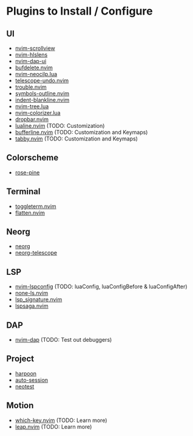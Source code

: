 # Plugins to Install / Configure

## UI

- [nvim-scrollview](https://github.com/dstein64/nvim-scrollview)
- [nvim-hlslens](https://github.com/kevinhwang91/nvim-hlslens)
- [nvim-dap-ui](https://github.com/rcarriga/nvim-dap-ui)
- [bufdelete.nvim](https://github.com/famiu/bufdelete.nvim)
- [nvim-neocilp.lua](https://github.com/AckslD/nvim-neoclip.lua)
- [telescope-undo.nvim](https://github.com/AckslD/nvim-neoclip.lua)
- [trouble.nvim](https://github.com/folke/trouble.nvim)
- [symbols-outline.nvim](https://github.com/simrat39/symbols-outline.nvim)
- [indent-blankline.nvim](https://github.com/lukas-reineke/indent-blankline.nvim)
- [nvim-tree.lua](https://github.com/nvim-tree/nvim-tree.lua)
- [nvim-colorizer.lua](https://github.com/NvChad/nvim-colorizer.lua)
- [dropbar.nvim](https://github.com/Bekaboo/dropbar.nvim)
- [lualine.nvim](https://github.com/nvim-lualine/lualine.nvim) (TODO: Customization)
- [bufferline.nvim](https://github.com/akinsho/bufferline.nvim#usage) (TODO: Customization and Keymaps)
- [tabby.nvim](https://github.com/nanozuki/tabby.nvim#setup) (TODO: Customization and Keymaps)

## Colorscheme

- [rose-pine](https://github.com/rose-pine/neovim)

## Terminal

- [toggleterm.nvim](https://github.com/akinsho/toggleterm.nvim)
- [flatten.nvim](https://github.com/willothy/flatten.nvim)

## Neorg

- [neorg](https://github.com/nvim-neorg/neorg)
- [neorg-telescope](https://github.com/nvim-neorg/neorg-telescope)

## LSP

- [nvim-lspconfig](https://github.com/neovim/nvim-lspconfig) (TODO: luaConfig, luaConfigBefore & luaConfigAfter)
- [none-ls.nvim](https://github.com/nvimtools/none-ls.nvim)
- [lsp_signature.nvim](https://github.com/ray-x/lsp_signature.nvim)
- [lspsaga.nvim](https://github.com/nvimdev/lspsaga.nvim)

## DAP 

- [nvim-dap](https://github.com/mfussenegger/nvim-dap) (TODO: Test out debuggers)

## Project

- [harpoon](https://github.com/ThePrimeagen/harpoon)
- [auto-session](https://github.com/rmagatti/auto-session)
- [neotest](https://github.com/nvim-neotest/neotest)

## Motion

- [which-key.nvim](https://github.com/folke/which-key.nvim) (TODO: Learn more)
- [leap.nvim](https://github.com/ggandor/leap.nvim) (TODO: Learn more)
